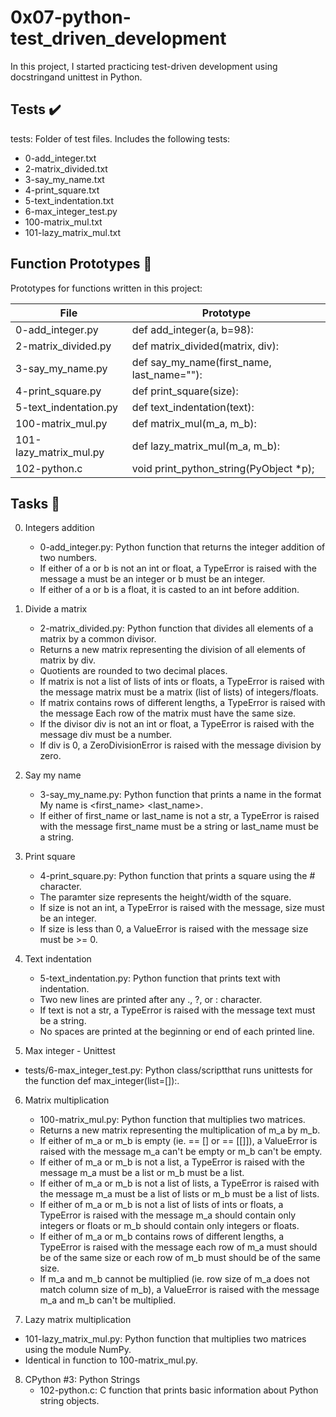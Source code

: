 # 0x07-python-test_driven_development

In this project, I started practicing test-driven development using docstringand unittest in Python.

## Tests ✔️

tests: Folder of test files. Includes the following tests:

 - 0-add_integer.txt
 - 2-matrix_divided.txt
 - 3-say_my_name.txt
 - 4-print_square.txt
 - 5-text_indentation.txt
 - 6-max_integer_test.py
 - 100-matrix_mul.txt
 - 101-lazy_matrix_mul.txt

## Function Prototypes 💾

Prototypes for functions written in this project:


| File | Prototype |
|---|---|
| 0-add_integer.py | def add_integer(a, b=98): |
| 2-matrix_divided.py | def matrix_divided(matrix, div): |
| 3-say_my_name.py | def say_my_name(first_name, last_name=""): |
| 4-print_square.py | def print_square(size): |
| 5-text_indentation.py | def text_indentation(text): |
| 100-matrix_mul.py | def matrix_mul(m_a, m_b): |
| 101-lazy_matrix_mul.py | def lazy_matrix_mul(m_a, m_b): |
| 102-python.c | void print_python_string(PyObject *p); |


## Tasks 📃


0. Integers addition

   - 0-add_integer.py: Python function that returns the integer addition of two numbers.
   - If either of a or b is not an int or float, a TypeError is raised with the message a must be an integer or b must be an integer.
   - If either of a or b is a float, it is casted to an int before addition.


1. Divide a matrix

   - 2-matrix_divided.py: Python function that divides all elements of a matrix by a common divisor.
   - Returns a new matrix representing the division of all elements of matrix by div.
   - Quotients are rounded to two decimal places.
   - If matrix is not a list of lists of ints or floats, a TypeError is raised with the message matrix must be a matrix (list of lists) of integers/floats.
   - If matrix contains rows of different lengths, a TypeError is raised with the message Each row of the matrix must have the same size.
   - If the divisor div is not an int or float, a TypeError is raised with the message div must be a number.
   - If div is 0, a ZeroDivisionError is raised with the message division by zero.


2. Say my name

   - 3-say_my_name.py: Python function that prints a name in the format My name is <first_name> <last_name>.
   - If either of first_name or last_name is not a str, a TypeError is raised with the message first_name must be a string or last_name must be a string.


3. Print square

   - 4-print_square.py: Python function that prints a square using the # character.
   - The paramter size represents the height/width of the square.
   - If size is not an int, a TypeError is raised with the message, size must be an integer.
   - If size is less than 0, a ValueError is raised with the message size must be >= 0.

4. Text indentation

   - 5-text_indentation.py: Python function that prints text with indentation.
   - Two new lines are printed after any ., ?, or : character.
   - If text is not a str, a TypeError is raised with the message text must be a string.
   - No spaces are printed at the beginning or end of each printed line.


5. Max integer - Unittest

  - tests/6-max_integer_test.py: Python class/scriptthat runs unittests for the function def max_integer(list=[]):.


6. Matrix multiplication

   - 100-matrix_mul.py: Python function that multiplies two matrices.
   - Returns a new matrix representing the multiplication of m_a by m_b.
   - If either of m_a or m_b is empty (ie. == [] or == [[]]), a ValueError is raised with the message m_a can't be empty or m_b can't be empty.
   - If either of m_a or m_b is not a list, a TypeError is raised with the message m_a must be a list or m_b must be a list.
   - If either of m_a or m_b is not a list of lists, a TypeError is raised with the message m_a must be a list of lists or m_b must be a list of lists.
   - If either of m_a or m_b is not a list of lists of ints or floats, a TypeError is raised with the message m_a should contain only integers or floats or m_b should contain only integers or floats.
   - If either of m_a or m_b contains rows of different lengths, a TypeError is raised with the message each row of m_a must should be of the same size or each row of m_b must should be of the same size.
   - If m_a and m_b cannot be multiplied (ie. row size of m_a does not match column size of m_b), a ValueError is raised with the message m_a and m_b can't be multiplied.


7. Lazy matrix multiplication

  - 101-lazy_matrix_mul.py: Python function that multiplies two matrices using the module NumPy.
  - Identical in function to 100-matrix_mul.py.


8. CPython #3: Python Strings
   - 102-python.c: C function that prints basic information about Python string objects.
